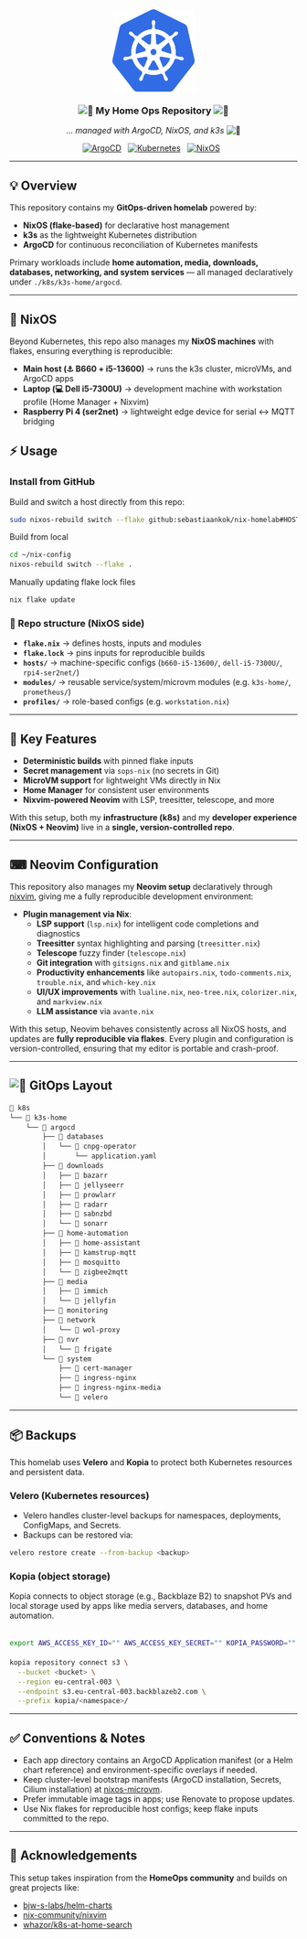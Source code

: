 <div align="center">

<img src="https://raw.githubusercontent.com/kubernetes/kubernetes/master/logo/logo.png" align="center" width="144px" height="144px"/>

### <img src="https://fonts.gstatic.com/s/e/notoemoji/latest/1f680/512.gif" alt="🚀" width="16" height="16"> My Home Ops Repository <img src="https://fonts.gstatic.com/s/e/notoemoji/latest/1f6a7/512.gif" alt="🚧" width="16" height="16">

_... managed with ArgoCD, NixOS, and k3s_ <img src="https://fonts.gstatic.com/s/e/notoemoji/latest/1f916/512.gif" alt="🤖" width="16" height="16">

</div>

<div align="center">

[![ArgoCD](https://img.shields.io/badge/GitOps-ArgoCD-blue?logo=argo&logoColor=white&style=for-the-badge)](https://argo-cd.readthedocs.io)&nbsp;&nbsp;
[![Kubernetes](https://img.shields.io/badge/Kubernetes-k3s-blue?logo=kubernetes&logoColor=white&style=for-the-badge)](https://k3s.io)&nbsp;&nbsp;
[![NixOS](https://img.shields.io/badge/OS-NixOS-blue?logo=nixos&logoColor=white&style=for-the-badge)](https://nixos.org)&nbsp;&nbsp;

</div>

---

## 💡 Overview

This repository contains my **GitOps-driven homelab** powered by:

- **NixOS (flake-based)** for declarative host management
- **k3s** as the lightweight Kubernetes distribution
- **ArgoCD** for continuous reconciliation of Kubernetes manifests

Primary workloads include **home automation, media, downloads, databases, networking, and system services** — all managed declaratively under `./k8s/k3s-home/argocd`.

---

## 🐧 NixOS

Beyond Kubernetes, this repo also manages my **NixOS machines** with flakes, ensuring everything is reproducible:

- **Main host (⚓ B660 + i5-13600)** → runs the k3s cluster, microVMs, and ArgoCD apps
- **Laptop (💻 Dell i5-7300U)** → development machine with workstation profile (Home Manager + Nixvim)
- **Raspberry Pi 4 (ser2net)** → lightweight edge device for serial ↔ MQTT bridging

## ⚡ Usage

### Install from GitHub
Build and switch a host directly from this repo:
```bash
sudo nixos-rebuild switch --flake github:sebastiaankok/nix-homelab#HOSTNAME
```

Build from local
```bash
cd ~/nix-config
nixos-rebuild switch --flake .
```

Manually updating flake lock files
```bash
nix flake update
```

### 📂 Repo structure (NixOS side)

- **`flake.nix`** → defines hosts, inputs and modules
- **`flake.lock`** → pins inputs for reproducible builds
- **`hosts/`** → machine-specific configs (`b660-i5-13600/`, `dell-i5-7300U/`, `rpi4-ser2net/`)
- **`modules/`** → reusable service/system/microvm modules (e.g. `k3s-home/`, `prometheus/`)
- **`profiles/`** → role-based configs (e.g. `workstation.nix`)

---

## 🔑 Key Features

- **Deterministic builds** with pinned flake inputs
- **Secret management** via `sops-nix` (no secrets in Git)
- **MicroVM support** for lightweight VMs directly in Nix
- **Home Manager** for consistent user environments
- **Nixvim-powered Neovim** with LSP, treesitter, telescope, and more

With this setup, both my **infrastructure (k8s)** and my **developer experience (NixOS + Neovim)** live in a **single, version-controlled repo**.

---

## ⌨ Neovim Configuration

This repository also manages my **Neovim setup** declaratively through [nixvim](https://github.com/nix-community/nixvim), giving me a fully reproducible development environment:

- **Plugin management via Nix**:
  - **LSP support** (`lsp.nix`) for intelligent code completions and diagnostics
  - **Treesitter** syntax highlighting and parsing (`treesitter.nix`)
  - **Telescope** fuzzy finder (`telescope.nix`)
  - **Git integration** with `gitsigns.nix` and `gitblame.nix`
  - **Productivity enhancements** like `autopairs.nix`, `todo-comments.nix`, `trouble.nix`, and `which-key.nix`
  - **UI/UX improvements** with `lualine.nix`, `neo-tree.nix`, `colorizer.nix`, and `markview.nix`
  - **LLM assistance** via `avante.nix`

With this setup, Neovim behaves consistently across all NixOS hosts, and updates are **fully reproducible via flakes**. Every plugin and configuration is version-controlled, ensuring that my editor is portable and crash-proof.

---

## <img src="https://fonts.gstatic.com/s/e/notoemoji/latest/1f331/512.gif" alt="📜" width="20" height="20"> GitOps Layout

```sh
📁 k8s
└── 📁 k3s-home
    └── 📁 argocd
        ├── 📁 databases
        │   └── 📁 cnpg-operator
        │       └── application.yaml
        ├── 📁 downloads
        │   ├── 📁 bazarr
        │   ├── 📁 jellyseerr
        │   ├── 📁 prowlarr
        │   ├── 📁 radarr
        │   ├── 📁 sabnzbd
        │   └── 📁 sonarr
        ├── 📁 home-automation
        │   ├── 📁 home-assistant
        │   ├── 📁 kamstrup-mqtt
        │   ├── 📁 mosquitto
        │   └── 📁 zigbee2mqtt
        ├── 📁 media
        │   ├── 📁 immich
        │   └── 📁 jellyfin
        ├── 📁 monitoring
        ├── 📁 network
        │   └── 📁 wol-proxy
        ├── 📁 nvr
        │   └── 📁 frigate
        └── 📁 system
            ├── 📁 cert-manager
            ├── 📁 ingress-nginx
            ├── 📁 ingress-nginx-media
            └── 📁 velero
```

---

## 📦 Backups

This homelab uses **Velero** and **Kopia** to protect both Kubernetes resources and persistent data.

### Velero (Kubernetes resources)
- Velero handles cluster-level backups for namespaces, deployments, ConfigMaps, and Secrets.
- Backups can be restored via:
```bash
velero restore create --from-backup <backup>
```

### Kopia (object storage)
Kopia connects to object storage (e.g., Backblaze B2) to snapshot PVs and local storage used by apps like media servers, databases, and home automation.
```bash

export AWS_ACCESS_KEY_ID="" AWS_ACCESS_KEY_SECRET="" KOPIA_PASSWORD=""

kopia repository connect s3 \
  --bucket <bucket> \
  --region eu-central-003 \
  --endpoint s3.eu-central-003.backblazeb2.com \
  --prefix kopia/<namespace>/
```

---

## ✅ Conventions & Notes

- Each app directory contains an ArgoCD Application manifest (or a Helm chart reference) and environment-specific overlays if needed.
- Keep cluster-level bootstrap manifests (ArgoCD installation, Secrets, Cilium installation) at [nixos-microvm](https://github.com/sebastiaankok/home-ops/tree/main/modules/virtual/k3s-home).
- Prefer immutable image tags in apps; use Renovate to propose updates.
- Use Nix flakes for reproducible host configs; keep flake inputs committed to the repo.

---

## 🙏 Acknowledgements

This setup takes inspiration from the **HomeOps community** and builds on great projects like:
- [bjw-s-labs/helm-charts](https://github.com/bjw-s-labs/helm-charts)
- [nix-community/nixvim](https://github.com/nix-community/nixvim)
- [whazor/k8s-at-home-search](https://github.com/whazor/k8s-at-home-search)
